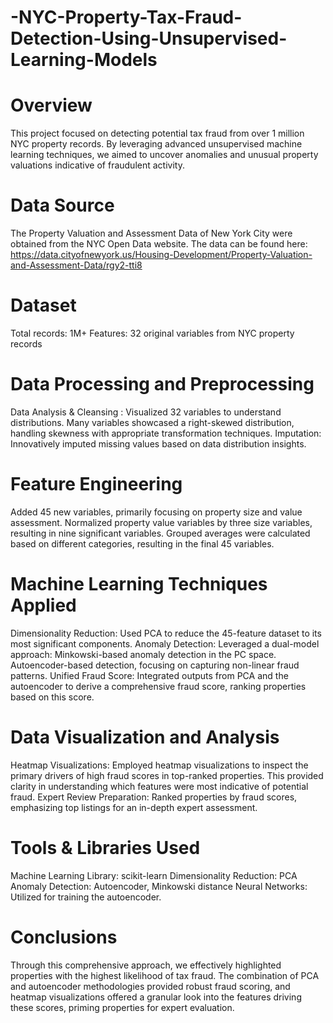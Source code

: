 # -NYC-Property-Tax-Fraud-Detection-Using-Unsupervised-Learning-Models
# Overview
This project focused on detecting potential tax fraud from over 1 million NYC property records. By leveraging advanced unsupervised machine learning techniques, we aimed to uncover anomalies and unusual property valuations indicative of fraudulent activity.
# Data Source
The Property Valuation and Assessment Data of New York City were obtained from the NYC Open Data website.
The data can be found here: https://data.cityofnewyork.us/Housing-Development/Property-Valuation-and-Assessment-Data/rgy2-tti8

# Dataset
Total records: 1M+
Features: 32 original variables from NYC property records
# Data Processing and Preprocessing
   Data Analysis & Cleansing : Visualized 32 variables to understand distributions. Many variables showcased a right-skewed distribution, handling skewness with appropriate transformation techniques.
   Imputation:  Innovatively imputed missing values based on data distribution insights.
# Feature Engineering
   Added 45 new variables, primarily focusing on property size and value assessment.
   Normalized property value variables by three size variables, resulting in nine significant variables.
   Grouped averages were calculated based on different categories, resulting in the final 45 variables.

# Machine Learning Techniques Applied
  Dimensionality Reduction: Used PCA to reduce the 45-feature dataset to its most significant components.
  Anomaly Detection: Leveraged a dual-model approach:
  Minkowski-based anomaly detection in the PC space.
  Autoencoder-based detection, focusing on capturing non-linear fraud patterns.
  Unified Fraud Score: Integrated outputs from PCA and the autoencoder to derive a comprehensive fraud score, ranking properties based on this score.

# Data Visualization and Analysis
Heatmap Visualizations: Employed heatmap visualizations to inspect the primary drivers of high fraud scores in top-ranked properties. This provided clarity in understanding which features were most indicative of potential fraud.
Expert Review Preparation: Ranked properties by fraud scores, emphasizing top listings for an in-depth expert assessment.

# Tools & Libraries Used
Machine Learning Library: scikit-learn
Dimensionality Reduction: PCA
Anomaly Detection: Autoencoder, Minkowski distance
Neural Networks: Utilized for training the autoencoder.

# Conclusions
Through this comprehensive approach, we effectively highlighted properties with the highest likelihood of tax fraud. The combination of PCA and autoencoder methodologies provided robust fraud scoring, and heatmap visualizations offered a granular look into the features driving these scores, priming properties for expert evaluation.



